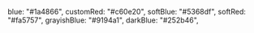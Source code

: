 blue: "#1a4866",
customRed: "#c60e20",
softBlue: "#5368df",
softRed: "#fa5757",
grayishBlue: "#9194a1",
darkBlue: "#252b46",